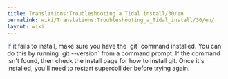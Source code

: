 ```yaml
---
title: Translations:Troubleshooting a Tidal install/30/en
permalink: wiki/Translations:Troubleshooting_a_Tidal_install/30/en/
layout: wiki
---
```


If it fails to install, make sure you have the \`git\` command
installed. You can do this by running \`git --version\` from a command
prompt. If the command isn't found, then check the install page for how
to install git. Once it's installed, you'll need to restart
supercollider before trying again.

